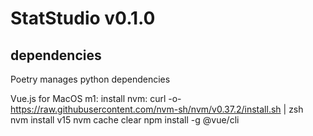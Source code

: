 # StatStudio v0.1.0

## dependencies

Poetry manages python dependencies

Vue.js for MacOS m1:
install nvm:
curl -o- https://raw.githubusercontent.com/nvm-sh/nvm/v0.37.2/install.sh | zsh  
nvm install v15 
nvm cache clear
npm install -g @vue/cli